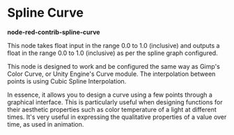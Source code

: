 # Spline Curve
**node-red-contrib-spline-curve**

This node takes float input in the range 0.0 to 1.0 (inclusive) and outputs a float in the range 0.0 to 1.0 (inclusive) as per the spline graph configured.

This node is designed to work and be configured the same way as Gimp's Color Curve, or Unity Engine's Curve module.  The interpolation between points is using Cubic Spline Interpolation.

In essence, it allows you to design a curve using a few points through a graphical interface.  This is particularly useful when designing functions for their aesthetic properties such as color temperature of a light at different times. It's very useful in expressing the qualitative properties of a value over time, as used in animation.
